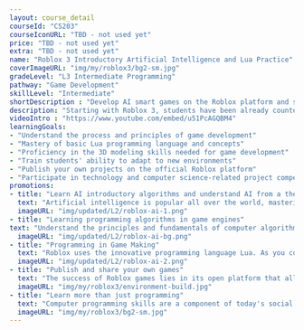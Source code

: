 ```yaml
---
layout: course_detail
courseId: "CS203"
courseIconURL: "TBD - not used yet"
price: "TBD - not used yet"
extra: "TBD - not used yet"
name: "Roblox 3 Introductory Artificial Intelligence and Lua Practice"
coverImageURL: "img/my/roblox3/bg2-sm.jpg"
gradeLevel: "L3 Intermediate Programming"
pathway: "Game Development"
skillLevel: "Intermediate"
shortDescription : "Develop AI smart games on the Roblox platform and start learning AI programming"
description: "Starting with Roblox 3, students have been already counted in the L3 level programming course, which requires students to focus entirely on code programming and algorithm implementation. Through the completion of this class, students will learn to implement introductory AI features and logic in Lua code. Students will also complete an AI game algorithm and implant it into their game project to gain an initial experience of the AI world."
videoIntro : "https://www.youtube.com/embed/u51PcAGQBM4"
learningGoals:
- "Understand the process and principles of game development"
- "Mastery of basic Lua programming language and concepts"
- "Proficiency in the 3D modeling skills needed for game development"
- "Train students' ability to adapt to new environments"
- "Publish your own projects on the official Roblox platform"
- "Participate in technology and computer science-related project competitions"
promotions:
- title: "Learn AI introductory algorithms and understand AI from a theoretical level"
  text: "Artificial intelligence is popular all over the world, mastering the concept of AI from a young age is the important first step"
  imageURL: "img/updated/L2/roblox-ai-1.png"
- title: "Learning programming algorithms in game engines"
text: "Understand the principles and fundamentals of computer algorithms, by designing and implementing game logic and ideas, to build a foundation for advanced programming learning."
  imageURL: "img/updated/L2/roblox-ai-bg.png"
- title: "Programming in Game Making"
  text: "Roblox uses the innovative programming language Lua. As you complete your own game, you will have mastered the basic concepts of programming such as variables, loops, and functions without realizing it, building a solid foundation for the next step of learning real programming."
  imageURL: "img/updated/L2/roblox-ai-2.png"
- title: "Publish and share your own games"
  text: "The success of Roblox games lies in its open platform that allows players to create a wide variety of scenarios and worlds. It will be easy to publish to the Internet, and maybe your next game will be a hit."
  imageURL: "img/my/roblox3/environment-build.jpg"
- title: "Learn more than just programming"
  text: "Computer programming skills are a component of today's social culture because learning to program develops logical thinking, computational skills, innovation skills, and imagination at the same time. "
  imageURL: "img/my/roblox3/bg2-sm.jpg"
---
```

